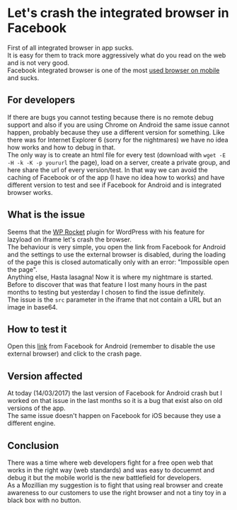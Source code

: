 # Let's crash the integrated browser in Facebook

First of all integrated browser in app sucks.  
It is easy for them to track more aggressively what do you read on the web and is not very good.  
Facebook integrated browser is one of the most [used browser on mobile](https://twitter.com/auchenberg/status/834894652775923712?s=09) and sucks.

## For developers

If there are bugs you cannot testing because there is no remote debug support and also if you are using Chrome on Android the same issue cannot happen, probably because they use a different version for something. Like there was for Internet Explorer 6 (sorry for the nightmares) we have no idea how works and how to debug in that.   
The only way is to create an html file for every test (download with `wget -E -H -k -K -p yoururl` the page), load on a server, create a private group, and here share the url of every version/test. In that way we can avoid the caching of Facebook or of the app (I have no idea how to works) and have different version to test and see if Facebook for Android and is integrated browser works.

## What is the issue

Seems that the [WP Rocket](https://wp-rocket.me/) plugin for WordPress with his feature for lazyload on iframe let's crash the browser.  
The behaviour is very simple, you open the link from Facebook for Android and the settings to use the external browser is disabled, during the loading of the page this is closed automatically only with an error: "Impossible open the page".  
Anything else, Hasta lasagna! Now it is where my nightmare is started.  
Before to discover that was that feature I lost many hours in the past months to testing but yesterday I chosen to find the issue definitely.  
The issue is the `src` parameter in the iframe that not contain a URL but an image in base64.

## How to test it

Open this [link](https://www.facebook.com/Mte90/posts/10212614660344107) from Facebook for Android (remember to disable the use external browser) and click to the crash page.

## Version affected

At today (14/03/2017) the last version of Facebook for Android crash but I worked on that issue in the last months so it is a bug that exist also on old versions of the app.  
The same issue doesn't happen on Facebook for iOS because they use a different engine.

## Conclusion

There was a time where web developers fight for a free open web that works in the right way (web standards) and was easy to docuemnt and debug it but the mobile world is the new battlefield for developers.  
As a Mozillian my suggestion is to fight that using real browser and create awareness to our customers to use the right browser and not a tiny toy in a black box with no button.
